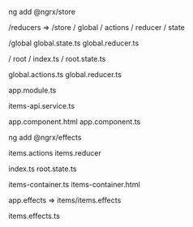 ng add @ngrx/store

/reducers => /store
 / global
  / actions
  / reducer
  / state 

/global
global.state.ts
global.reducer.ts

/ root 
 / index.ts
 / root.state.ts

global.actions.ts
global.reducer.ts

app.module.ts

items-api.service.ts

app.component.html
app.component.ts


ng add @ngrx/effects

items.actions
items.reducer

index.ts
root.state.ts

items-container.ts
items-container.html

app.effects => items/items.effects

items.effects.ts
